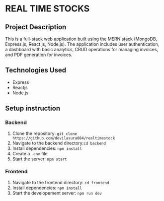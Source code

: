 # REAL TIME STOCKS
## Project Description
This is a full-stack web application built using the MERN stack (MongoDB, Express.js, React.js, Node.js). The application includes user authentication, a dashboard with basic analytics, CRUD operations for managing invoices, and PDF generation for invoices.

## Technologies Used
- Express
- Reactjs
- Node.js

## Setup instruction
### Backend 
1. Clone the repository: `git clone https://github.com/devilasura084/realtimestock`
2. Navigate to the backend directory:`cd backend`
3. Install dependencies: `npm install`
4. Create a `.env` file
5. Start the server: `npm start`

### Frontend
1. Navigate to the frontend directory: `cd frontend`
2. Install dependencies: `npm install`
3. Start the developement server: `npm run dev`

